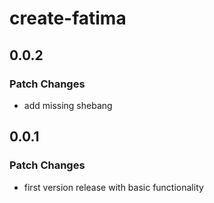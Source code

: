 # create-fatima

## 0.0.2

### Patch Changes

- add missing shebang

## 0.0.1

### Patch Changes

- first version release with basic functionality
